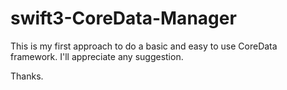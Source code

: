 # swift3-CoreData-Manager

This is my first approach to do a basic and easy to use CoreData framework.
I'll appreciate any suggestion.

Thanks.
